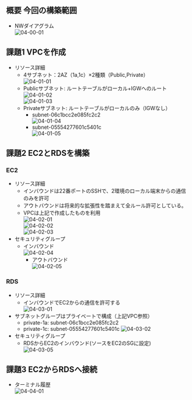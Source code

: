 ## 概要 今回の構築範囲  
- NWダイアグラム  
![04-00-01](/images/04/04-00-01_nw-diagram.png)  
## 課題1 VPCを作成  
- リソース詳細  
  - 4サブネット：2AZ（1a,1c）×2種類（Public,Private）  
  ![04-01-01](/images/04/04-01-01_vpc-overview.png)  
  - Publicサブネット: ルートテーブルがローカル+IGWへのルート  
  ![04-01-02](/images/04/04-01-02_vpc-subnet-public-1a.png)  
  ![04-01-03](/images/04/04-01-03_vpc-subnet-public-1c.png)  
  - Privateサブネット: ルートテーブルがローカルのみ（IGWなし）  
    - subnet-06c1bcc2e085fc2c2  
    ![04-01-04](/images/04/04-01-04_vpc-subnet-private-1a.png)  
    - subnet-05554277601c5401c  
    ![04-01-05](/images/04/04-01-05_vpc-subnet-private-1c.png)  
## 課題2 EC2とRDSを構築  
### EC2  
- リソース詳細  
  - インバウンドは22番ポートのSSHで、2環境のローカル端末からの通信のみを許可  
  - アウトバウンドは将来的な拡張性を踏まえて全ルール許可としている。  
  - VPCは上記で作成したものを利用  
  ![04-02-01](/images/04/04-02-01_ec2-overview.png)  
  ![04-02-02](/images/04/04-02-02_ec2-security.png)  
  ![04-02-03](/images/04/04-02-03_ec2-networking.png)  
- セキュリティグループ  
  - インバウンド  
  ![04-02-04](/images/04/04-02-04_sg-ec2-in.png)  
    - アウトバウンド  
  ![04-02-05](/images/04/04-02-05_sg-ec2-out.png)  

### RDS  
- リソース詳細  
  - インバウンドでEC2からの通信を許可する  
![04-03-01](/images/04/04-03-01_rds-overview.png)  
- サブネットグループはプライベートで構成（上記VPC参照）  
  - private-1a: subnet-06c1bcc2e085fc2c2
  - private-1c: subnet-05554277601c5401c
  ![04-03-02](/images/04/04-03-02_rds-subnetgroup.png)  
- セキュリティグループ  
  - RDSからEC2のインバウンド(ソースをEC2のSGに設定)  
  ![04-03-05](/images/04/04-03-03_sg-rdstoec2-in.png)  
## 課題3 EC2からRDSへ接続  
- ターミナル履歴  
![04-04-01](/images/04/04-04-01_rds-connection-ec2-rds.png)  